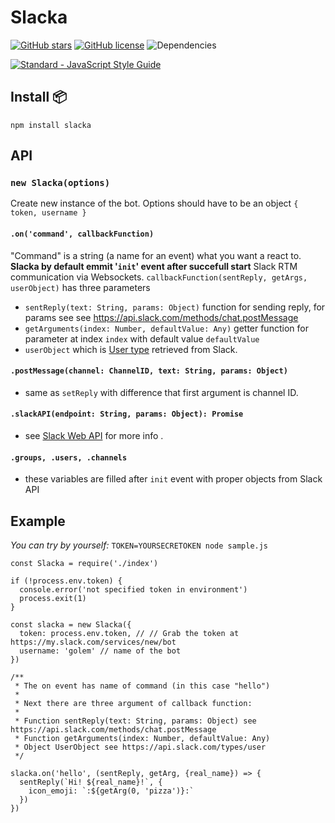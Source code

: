 # Slacka
[![GitHub stars](https://img.shields.io/github/stars/jukben/slacka.svg)](https://github.com/jukben/slacka/stargazers) [![GitHub license](https://img.shields.io/badge/license-MIT-blue.svg)](https://raw.githubusercontent.com/jukben/slacka/master/LICENSE.md) ![Dependencies](https://david-dm.org/jukben/slacka.svg)

[![Standard - JavaScript Style Guide](https://cdn.rawgit.com/feross/standard/master/badge.svg)](https://github.com/feross/standard)

## Install 📦
    npm install slacka

## API

### ```new Slacka(options)```
Create new instance of the bot. Options should have to be an object ```{ token, username }```

#### ```.on('command', callbackFunction)```
"Command" is a string (a name for an event) what you want a react to. **Slacka by default emmit '`init`' event after succefull start** Slack RTM communication via Websockets.
```callbackFunction(sentReply, getArgs, userObject)``` has three parameters
- ```sentReply(text: String, params: Object)``` function for sending reply, for params see see https://api.slack.com/methods/chat.postMessage
- ```getArguments(index: Number, defaultValue: Any)``` getter function for parameter at index `index` with default value `defaultValue`
- ```userObject``` which is [User type](https://api.slack.com/types/user) retrieved from Slack.

#### ```.postMessage(channel: ChannelID, text: String, params: Object)```
 - same as `setReply` with difference that first argument is channel ID.
 
#### ```.slackAPI(endpoint: String, params: Object): Promise``` 
 - see [Slack Web API](https://api.slack.com/methods) for more info .
 
#### ```.groups, .users, .channels```
 - these variables are filled after `init` event with proper objects from Slack API


## Example 

_You can try by yourself:_ ```TOKEN=YOURSECRETOKEN node sample.js```

```
const Slacka = require('./index')

if (!process.env.token) {
  console.error('not specified token in environment')
  process.exit(1)
}

const slacka = new Slacka({
  token: process.env.token, // // Grab the token at https://my.slack.com/services/new/bot
  username: 'golem' // name of the bot
})

/**
 * The on event has name of command (in this case "hello")
 *
 * Next there are three argument of callback function:
 *
 * Function sentReply(text: String, params: Object) see https://api.slack.com/methods/chat.postMessage
 * Function getArguments(index: Number, defaultValue: Any)
 * Object UserObject see https://api.slack.com/types/user
 */

slacka.on('hello', (sentReply, getArg, {real_name}) => {
  sentReply(`Hi! ${real_name}!`, {
    icon_emoji: `:${getArg(0, 'pizza')}:`
  })
})
```
